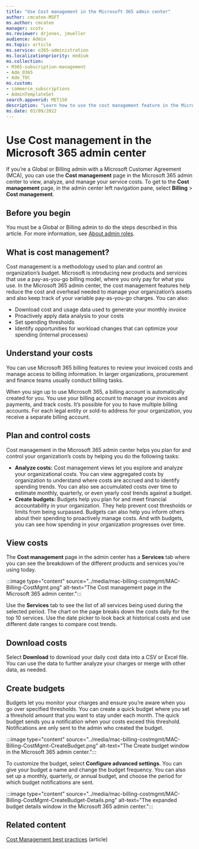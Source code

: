 ```yaml
---
title: "Use Cost management in the Microsoft 365 admin center"
author: cmcatee-MSFT
ms.author: cmcatee
manager: scotv
ms.reviewer: drjones, jmueller
audience: Admin
ms.topic: article
ms.service: o365-administration
ms.localizationpriority: medium
ms.collection: 
- M365-subscription-management
- Adm_O365
- Adm_TOC
ms.custom: 
- commerce_subscriptions
- AdminTemplateSet
search.appverid: MET150 
description: "Learn how to use the cost management feature in the Microsoft 365 admin center to view, analyze, and manage costs for your organization."
ms.date: 03/09/2022
---
```


# Use Cost management in the Microsoft 365 admin center

If you’re a Global or Billing admin with a Microsoft Customer Agreement (MCA), you can use the **Cost management** page in the Microsoft 365 admin center to view, analyze, and manage your service costs. To get to the **Cost management** page, in the admin center left navigation pane, select **Billing** > **Cost management**.

## Before you begin

You must be a Global or Billing admin to do the steps described in this article. For more information, see [About admin roles](../admin/add-users/about-admin-roles.md).

## What is cost management?

Cost management is a methodology used to plan and control an organization’s budget. Microsoft is introducing new products and services that use a pay-as-you-go billing model, where you only pay for what you use. In the Microsoft 365 admin center, the cost management features help reduce the cost and overhead needed to manage your organization’s assets and also keep track of your variable pay-as-you-go charges. You can also:

- Download cost and usage data used to generate your monthly invoice
- Proactively apply data analysis to your costs
- Set spending thresholds
- Identify opportunities for workload changes that can optimize your spending (internal processes)

## Understand your costs

You can use Microsoft 365 billing features to review your invoiced costs and manage access to billing information. In larger organizations, procurement and finance teams usually conduct billing tasks.

When you sign up to use Microsoft 365, a billing account is automatically created for you. You use your billing account to manage your invoices and payments, and track costs. It’s possible for you to have multiple billing accounts. For each legal entity or sold-to address for your organization, you receive a separate billing account.

## Plan and control costs

Cost management in the Microsoft 365 admin center helps you plan for and control your organization’s costs by helping you do the following tasks:

- **Analyze costs:** Cost management views let you explore and analyze your organizational costs. You can view aggregated costs by organization to understand where costs are accrued and to identify spending trends. You can also see accumulated costs over time to estimate monthly, quarterly, or even yearly cost trends against a budget.
- **Create budgets:** Budgets help you plan for and meet financial accountability in your organization. They help prevent cost thresholds or limits from being surpassed. Budgets can also help you inform others about their spending to proactively manage costs. And with budgets, you can see how spending in your organization progresses over time.

## View costs

The **Cost management** page in the admin center has a **Services** tab where you can see the breakdown of the different products and services you’re using today.

:::image type="content" source="../media/mac-billing-costmgmt/MAC-Billing-CostMgmt.png" alt-text="The Cost management page in the Microsoft 365 admin center.":::

Use the **Services** tab to see the list of all services being used during the selected period. The chart on the page breaks down the costs daily for the top 10 services. Use the date picker to look back at historical costs and use different date ranges to compare cost trends.

## Download costs

Select **Download** to download your daily cost data into a CSV or Excel file. You can use the data to further analyze your charges or merge with other data, as needed.

## Create budgets

Budgets let you monitor your charges and ensure you’re aware when you go over specified thresholds. You can create a quick budget where you set a threshold amount that you want to stay under each month. The quick budget sends you a notification when your costs exceed this threshold. Notifications are only sent to the admin who created the budget.

:::image type="content" source="../media/mac-billing-costmgmt/MAC-Billing-CostMgmt-CreateBudget.png" alt-text="The Create budget window in the Microsoft 365 admin center.":::

To customize the budget, select **Configure advanced settings**. You can give your budget a name and change the budget frequency. You can also set up a monthly, quarterly, or annual budget, and choose the period for which budget notifications are sent.

:::image type="content" source="../media/mac-billing-costmgmt/MAC-Billing-CostMgmt-CreateBudget-Details.png" alt-text="The expanded budget details window in the Microsoft 365 admin center.":::

## Related content

[Cost Management best practices](/azure/cost-management-billing/costs/cost-mgt-best-practices) (article)
